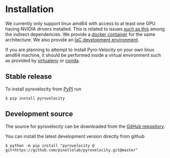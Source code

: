 ```{highlight} shell

```

# Installation

We currently only support linux amd64 with access to at least one GPU having NVIDIA drivers installed.
This is related to issues [such as this](https://github.com/google/jax/issues/7097) among the indirect dependencies.
We provide a [docker container](https://github.com/pinellolab/pyrovelocity/pkgs/container/pyrovelocity) for the same architecture. We also provide an [IaC development environment](https://github.com/pinellolab/pyrovelocity/blob/master/reproducibility/environment/README.md).

If you are planning to attempt to install Pyro-Velocity on your own linux amd64 machine, it should be performed inside a virtual environment such as provided by [virtualenv](https://virtualenv.pypa.io/en/latest/) or [conda](https://github.com/conda-forge/miniforge#mambaforge).

## Stable release

To install pyrovelocity from [PyPI](https://pypi.org/project/pyrovelocity/) run

```console
$ pip install pyrovelocity
```

## Development source

The source for pyrovelocity can be downloaded from the [GitHub repository].

You can install the latest development version directly from github

```console
$ python -m pip install "pyrovelocity @ git+https://github.com/pinellolab/pyrovelocity.git@master"
```

[github repository]: https://github.com/pinellolab/pyrovelocity
[pip]: https://pip.pypa.io
